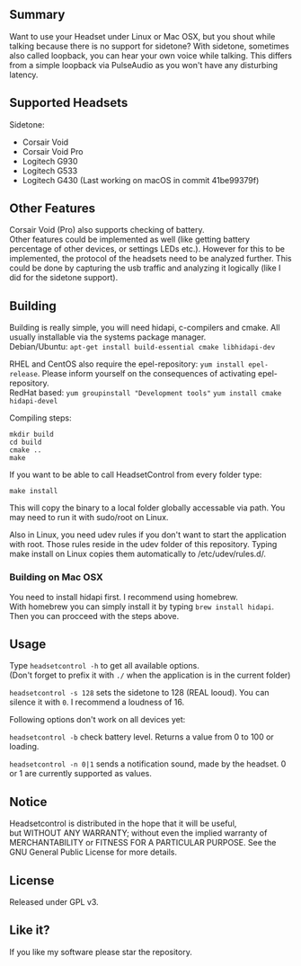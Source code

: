 ## Summary

Want to use your Headset under Linux or Mac OSX, but you shout while talking because there is no support for sidetone? With sidetone, sometimes also called loopback, you can hear your own voice while
talking. This differs from a simple loopback via PulseAudio as you won't have any disturbing latency.

## Supported Headsets

Sidetone:
- Corsair Void
- Corsair Void Pro
- Logitech G930
- Logitech G533
- Logitech G430 (Last working on macOS in commit 41be99379f)

## Other Features

Corsair Void (Pro) also supports checking of battery.\
Other features could be implemented as well (like getting battery percentage of other devices, or settings LEDs etc.). However for this to be implemented, the protocol of the headsets need to be analyzed further. This could be done by capturing the usb traffic and analyzing it logically (like I did for the sidetone support).

## Building

Building is really simple, you will need hidapi, c-compilers and cmake.  All usually installable via the systems package manager.\
Debian/Ubuntu: `apt-get install build-essential cmake libhidapi-dev`

RHEL and CentOS also require the epel-repository: `yum install epel-release`. Please inform yourself on the consequences of activating epel-repository.\
RedHat based: `yum groupinstall "Development tools"` `yum install cmake hidapi-devel`

Compiling steps:
```
mkdir build
cd build
cmake ..
make
```

If you want to be able to call HeadsetControl from every folder type:
```
make install
```
This will copy the binary to a local folder globally accessable via path. You may need to run it with sudo/root on Linux.

Also in Linux, you need udev rules if you don't want to start the application with root. Those rules reside in the udev folder of this repository. Typing make install on Linux copies them automatically to /etc/udev/rules.d/.

### Building on Mac OSX

You need to install hidapi first. I recommend using homebrew.\
With homebrew you can simply install it by typing `brew install hidapi`. Then you can procceed with the steps above.

## Usage

Type `headsetcontrol -h` to get all available options.\
(Don't forget to prefix it with `./` when the application is in the current folder)

`headsetcontrol -s 128` sets the sidetone to 128 (REAL looud). You can silence it with `0`. I recommend a loudness of 16.

Following options don't work on all devices yet:

`headsetcontrol -b` check battery level. Returns a value from 0 to 100 or loading.

`headsetcontrol -n 0|1` sends a notification sound, made by the headset. 0 or 1 are currently supported as values. 

## Notice
Headsetcontrol is distributed in the hope that it will be useful,\
but WITHOUT ANY WARRANTY; without even the implied warranty of\
MERCHANTABILITY or FITNESS FOR A PARTICULAR PURPOSE.  See the\
GNU General Public License for more details.

## License

Released under GPL v3.

## Like it?

If you like my software please star the repository.
